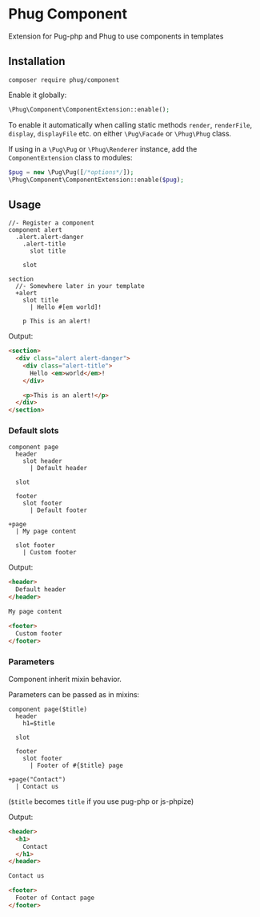 # Phug Component

Extension for Pug-php and Phug to use components in templates

## Installation

```
composer require phug/component
```

Enable it globally:
```php
\Phug\Component\ComponentExtension::enable();
```

To enable it automatically when calling static methods `render`, `renderFile`,
`display`, `displayFile` etc. on either `\Pug\Facade` or `\Phug\Phug` class.

If using in a `\Pug\Pug` or `\Phug\Renderer` instance, add the `ComponentExtension`
class to modules:
```php
$pug = new \Pug\Pug([/*options*/]);
\Phug\Component\ComponentExtension::enable($pug);
```

## Usage

```pug
//- Register a component
component alert
  .alert.alert-danger
    .alert-title
      slot title
  
    slot

section
  //- Somewhere later in your template
  +alert
    slot title
      | Hello #[em world]!

    p This is an alert!
```

Output:

```html
<section>
  <div class="alert alert-danger">
    <div class="alert-title">
      Hello <em>world</em>!
    </div>

    <p>This is an alert!</p>
  </div>
</section>
```

### Default slots

```pug
component page
  header
    slot header
      | Default header

  slot

  footer
    slot footer
      | Default footer

+page
  | My page content

  slot footer
    | Custom footer
```

Output:

```html
<header>
  Default header
</header>

My page content

<footer>
  Custom footer
</footer>
```

### Parameters

Component inherit mixin behavior.

Parameters can be passed as in mixins:

```pug
component page($title)
  header
    h1=$title

  slot

  footer
    slot footer
      | Footer of #{$title} page

+page("Contact")
  | Contact us
```

(`$title` becomes `title` if you use pug-php or js-phpize)

Output:

```html
<header>
  <h1>
    Contact
  </h1>
</header>

Contact us

<footer>
  Footer of Contact page
</footer>
```
